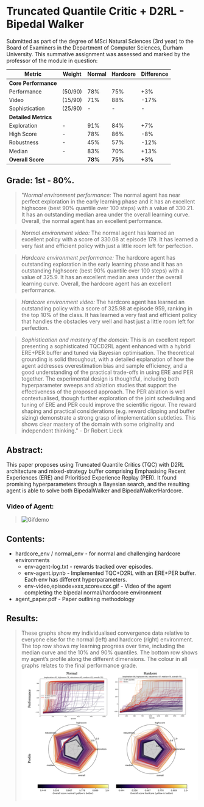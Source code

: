 # Truncated Quantile Critic + D2RL - Bipedal Walker 
Submitted as part of the degree of MSci Natural Sciences (3rd year) to the Board of Examiners in the Department of Computer Sciences, Durham University. 
This summative assignment was assessed and marked by the professor of the module in question:

| Metric | Weight | Normal | Hardcore | Difference |
|--------|--------|--------|----------|------------|
| **Core Performance** |
| Performance | (50/90) | 78% | 75% | +3% |
| Video | (15/90) | 71% | 88% | -17% |
| Sophistication | (25/90) | - | - | - |
| **Detailed Metrics** |
| Exploration | - | 91% | 84% | +7% |
| High Score | - | 78% | 86% | -8% |
| Robustness | - | 45% | 57% | -12% |
| Median | - | 83% | 70% | +13% |
| **Overall Score** | | **78%** | **75%** | **+3%** |

## Grade: 1st - 80%.
> "*Normal environment performance:* The normal agent has near perfect exploration in the early learning phase and it has an excellent highscore (best 90% quantile over 100 steps) with a value of 330.21. It has an outstanding median area under the overall learning curve. Overall, the normal agent has an excellent performance.

> *Normal environment video:* The normal agent has learned an excellent policy with a score of 330.08 at episode 179. It has learned a very fast and efficient policy with just a little room left for perfection.

> *Hardcore environment performance:* The hardcore agent has outstanding exploration in the early learning phase and it has an outstanding highscore (best 90% quantile over 100 steps) with a value of 325.9. It has an excellent median area under the overall learning curve. Overall, the hardcore agent has an excellent performance.

> *Hardcore environment video:* The hardcore agent has learned an outstanding policy with a score of 325.98 at episode 959, ranking in the top 10% of the class. It has learned a very fast and efficient policy that handles the obstacles very well and hast just a little room left for perfection.

> *Sophistication and mastery of the domain:* This is an excellent report presenting a sophisticated TQCD2RL agent enhanced with a hybrid ERE+PER buffer and tuned via Bayesian optimisation. The theoretical grounding is solid throughout, with a detailed explanation of how the agent addresses overestimation bias and sample efficiency, and a good understanding of the practical trade-offs in using ERE and PER together. The experimental design is thoughtful, including both hyperparameter sweeps and ablation studies that support the effectiveness of the proposed approach. The PER ablation is well contextualised, though further exploration of the joint scheduling and tuning of ERE and PER could improve the scientific rigour. The reward shaping and practical considerations (e.g. reward clipping and buffer sizing) demonstrate a strong grasp of implementation subtleties. This shows clear mastery of the domain with some originality and independent thinking." - Dr Robert Lieck

## Abstract:
This paper proposes using Truncated Quantile Critics (TQC) with D2RL architecture and mixed-strategy buffer comprising Emphasising Recent Experiences (ERE) and Prioritised Experience Replay (PER). It found promising hyperparameters through a Bayesian search, and the resulting agent is able to solve both BipedalWalker and BipedalWalkerHardcore.

### Video of Agent:
  >![Gifdemo](https://github.com/Theosdoor/Bipedal-Walker-with-TQC-and-ERE-PER/blob/main/hardcore_env/hardcore-video,episode=959,score=326.gif)

## Contents:
* hardcore_env / normal_env - for normal and challenging hardcore environments
  * env-agent-log.txt - rewards tracked over episodes.
  * env-agent.ipynb - Implemented TQC+D2RL with an ERE+PER buffer. Each env has different hyperparameters.
  * env-video,episode=xxx,score=xxx.gif - Video of the agent completing the bipedal normal/hardocore environment
* agent_paper.pdf - Paper outlining methodology

## Results:
> These graphs show my individualised convergence data relative to everyone else for the normal (left) and hardcore (right) environment. The top row shows my learning progress over time, including the median curve and the 10% and 90% quantiles. The bottom row shows my agent’s profile along the different dimensions. The colour in all graphs relates to the final performance grade.
  > ![Performance Graphs](performance_data.png?raw=true "Performance Graphs")


  

